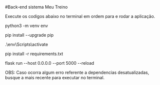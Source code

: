 #Back-end sistema Meu Treino

Execute os codigos abaixo no terminal em ordem para e rodar a aplicação.

python3 -m venv env

pip install --upgrade pip

.\env\Scripts\activate

pip install -r requirements.txt

flask run --host 0.0.0.0 --port 5000 --reload

OBS: Caso ocorra algum erro referente a dependencias desatualizadas, busque a mais recente para executar no terminal.

